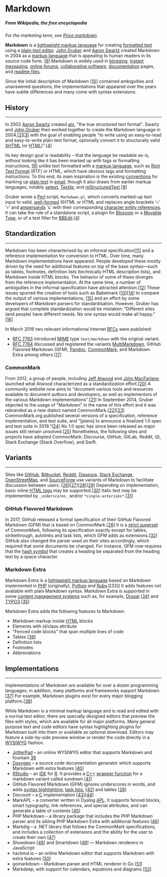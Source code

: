 Markdown
========
##### From Wikipedia, the free encyclopedia

*For the marketing term, see [Price markdown](https://en.wikipedia.org/wiki/Price_markdown).*

**Markdown** is a [lightweight markup language](https://en.wikipedia.org/wiki/Lightweight_markup_language) for creating [formatted text](https://en.wikipedia.org/wiki/Formatted_text) using a [plain-text editor](https://en.wikipedia.org/wiki/Text_editor). [John Gruber](https://en.wikipedia.org/wiki/John_Gruber) and [Aaron Swartz](https://en.wikipedia.org/wiki/Aaron_Swartz) created Markdown in 2004 as a [markup language](https://en.wikipedia.org/wiki/Markup_language) that is appealing to human readers in its source code form. [[9]] Markdown is widely used in [blogging](https://en.wikipedia.org/wiki/Blog), [instant messaging](https://en.wikipedia.org/wiki/Instant_messaging), [online forums](https://en.wikipedia.org/wiki/Online_forums), [collaborative software](https://en.wikipedia.org/wiki/Collaborative_software), [documentation](https://en.wikipedia.org/wiki/Documentation) pages, and [readme files](https://en.wikipedia.org/wiki/README).

Since the initial description of Markdown [[10]] contained ambiguities and unanswered questions, the implementations that appeared over the years have subtle differences and many come with syntax extensions.

## History
----------
In 2002 [Aaron Swartz](https://en.wikipedia.org/wiki/Aaron_Swartz) created [atx](http://www.aaronsw.com/2002/atx/intro), "the true structured text format". Swartz and [John Gruber](https://en.wikipedia.org/wiki/John_Gruber) then worked together to create the Markdown language in 2004,[[2]][[3]] with the goal of enabling people "to write using an easy-to-read and easy-to-write plain text format, optionally convert it to structurally valid [XHTML](https://en.wikipedia.org/wiki/XHTML) (or [HTML](https://en.wikipedia.org/wiki/HTML))".[[4]] 

Its key design goal is readability – that the language be readable as-is, without looking like it has been marked up with tags or formatting instructions, [[9]] unlike text formatted with a [markup language](https://en.wikipedia.org/wiki/Markup_language), such as [Rich Text Format](https://en.wikipedia.org/wiki/Rich_Text_Format) (RTF) or HTML, which have obvious tags and formatting instructions. To this end, its main inspiration is the existing [conventions](https://en.wikipedia.org/wiki/Convention_(norm)) for marking up [plain text](https://en.wikipedia.org/wiki/Plain_text) in [email](https://en.wikipedia.org/wiki/Email), though it also draws from earlier markup languages, notably [setext](https://en.wikipedia.org/wiki/Setext), [Textile](https://en.wikipedia.org/wiki/Textile_(markup_language)), and [reStructuredText](https://en.wikipedia.org/wiki/ReStructuredText).[[9]]

Gruber wrote a [Perl](https://en.wikipedia.org/wiki/Perl) script, `Markdown.pl`, which converts marked-up text input to valid, [well-formed](https://en.wikipedia.org/wiki/XML#Well-formedness_and_error-handling) XHTML or HTML and replaces angle brackets '`<`' '`>`' and [ampersands](https://en.wikipedia.org/wiki/Ampersand) '`&`' with their corresponding [character entity references](https://en.wikipedia.org/wiki/Character_entity_references). It can take the role of a standalone script, a plugin for [Blosxom](https://en.wikipedia.org/wiki/Blosxom) or a [Movable Type](https://en.wikipedia.org/wiki/Movable_Type), or of a text filter for [BBEdit](https://en.wikipedia.org/wiki/BBEdit).[[4]]

## Standardization
------------------
Markdown has been characterised by an informal specification[[11]] and a reference implementation for conversion to HTML. Over time, many Markdown implementations have appeared. People developed these mostly driven by the need for additional features on top of the base syntax—such as tables, footnotes, definition lists (technically HTML description lists), and Markdown inside HTML blocks. The behavior of some of these diverges from the reference implementation. At the same time, a number of ambiguities in the informal specification have attracted attention.[[12]] These issues spurred the creation of tools such as Babelmark [[13]][[14]] to compare the output of various implementations, [[15]] and an effort by some developers of Markdown parsers for standardisation. However, Gruber has argued that complete standardization would be mistaken: "Different sites (and people) have different needs. No one syntax would make all happy."[[16]] 

In March 2016 two relevant informational Internet [RFCs](https://en.wikipedia.org/wiki/Request_for_Comments) were published: 
- [RFC 7763](https://tools.ietf.org/html/rfc7763) introduced [MIME](https://en.wikipedia.org/wiki/MIME) type `text/markdown` with the original variant. 
- [RFC 7764](https://tools.ietf.org/html/rfc7764) discussed and registered the variants [MultiMarkdown](https://en.wikipedia.org/wiki/MultiMarkdown), GitHub Flavored Markdown (GFM), [Pandoc](https://en.wikipedia.org/wiki/Pandoc), [CommonMark](https://en.wikipedia.org/wiki/Markdown#CommonMark), and Markdown Extra among others.[[17]]

### **CommonMark** 
From 2012, a group of people, including [Jeff Atwood](https://en.wikipedia.org/wiki/Jeff_Atwood) and [John MacFarlane](https://en.wikipedia.org/wiki/John_MacFarlane_(philosopher)), launched what Atwood characterized as a standardization effort.[[20]] A community website now aims to "document various tools and resources available to document authors and developers, as well as implementors of the various Markdown implementations".[[21]] In September 2014, Gruber objected to the usage of "Markdown" in the name of this effort and it was rebranded as a new dialect named CommonMark.[[22]][[23]] CommonMark.org published several versions of a specification, reference implementation, and test suite, and "[plans] to announce a finalized 1.0 spec and test suite in 2019."[[24]] No 1.0 spec has since been released as major issues still remain unsolved.[[25]] Nonetheless, the following sites and projects have adopted CommonMark: Discourse, GitHub, GitLab, Reddit, Qt, Stack Exchange (Stack Overflow), and Swift.

## Variants
-----------
Sites like [GitHub](https://en.wikipedia.org/wiki/GitHub), [Bitbucket](https://en.wikipedia.org/wiki/Bitbucket), [Reddit](https://en.wikipedia.org/wiki/Reddit), [Diaspora](https://en.wikipedia.org/wiki/Diaspora_(social_network)), [Stack Exchange](https://en.wikipedia.org/wiki/Stack_Exchange), [OpenStreetMap](https://en.wikipedia.org/wiki/OpenStreetMap), and [SourceForge](https://en.wikipedia.org/wiki/SourceForge) use variants of Markdown to facilitate discussion between users. [[26]][[27]][[28]][[29]] Depending on implementation, basic inline [HTML tags](https://en.wikipedia.org/wiki/HTML_tag) may be supported.[[30]] Italic text may be implemented by `_underscores_` and/or `*single-asterisks*`.[[31]]

### **GitHub Flavored Markdown**
In 2017, GitHub released a formal specification of their GitHub Flavored Markdown (GFM) that is based on CommonMark.[[26]] It is a [strict superset](https://en.wikipedia.org/wiki/Superset) of CommonMark, following its specification exactly except for tables, strikethrough, autolinks and task lists, which GFM adds as extensions.[[32]] GitHub also changed the parser used on their sites accordingly, which required that some documents be changed. For instance, GFM now requires that the [hash symbol](https://en.wikipedia.org/wiki/Number_sign) that creates a heading be separated from the heading text by a space character.

### **Markdown Extra**
Markdown Extra is a [lightweight markup language](https://en.wikipedia.org/wiki/Lightweight_markup_language) based on Markdown implemented in [PHP](https://en.wikipedia.org/wiki/PHP) (originally), [Python](https://en.wikipedia.org/wiki/Python_(programming_language)) and [Ruby](https://en.wikipedia.org/wiki/Ruby_(programming_language)).[[33]] It adds features not available with plain Markdown syntax. Markdown Extra is supported in some [content management systems](https://en.wikipedia.org/wiki/Content_management_system) such as, for example, [Drupal](https://en.wikipedia.org/wiki/Drupal) [[34]] and [TYPO3](https://en.wikipedia.org/wiki/TYPO3).[[35]]

Markdown Extra adds the following features to Markdown:
- Markdown markup inside [HTML](https://en.wikipedia.org/wiki/HTML) blocks
- Elements with id/class attribute 
- "Fenced code blocks" that span multiple lines of code 
- Tables [[36]] 
- Definition lists 
- Footnotes 
- Abbreviations

## Implementations
------------------
Implementations of Markdown are available for over a dozen programming languages; in addition, many platforms and frameworks support Markdown.[[37]] For example, Markdown plugins exist for every major blogging platform.[[38]] 

While Markdown is a minimal markup language and is read and edited with a normal text editor, there are specially designed editors that preview the files with styles, which are available for all major platforms. Many general purpose text and code editors have syntax highlighting plugins for Markdown built into them or available as optional download. Editors may feature a side-by-side preview window or render the code directly in a [WYSIWYG](https://en.wikipedia.org/wiki/WYSIWYG) fashion.

- [JotterPad](https://en.wikipedia.org/wiki/JotterPad) – an online WYSIWYG editor that supports Markdown and fountain [39] 
- [Doxygen](https://en.wikipedia.org/wiki/Doxygen) – a source code documentation generator which supports Markdown with extra features [[40]] 
- [RStudio](https://en.wikipedia.org/wiki/RStudio) – an [IDE](https://en.wikipedia.org/wiki/Integrated_development_environment) for [R](https://en.wikipedia.org/wiki/R_(programming_language)). It provides a [C++](https://en.wikipedia.org/wiki/C%2B%2B) [wrapper function](https://en.wikipedia.org/wiki/Wrapper_function) for a markdown variant called sundown [[41]] 
- GitHub Flavored Markdown (GFM) ignores underscores in words, and adds [syntax highlighting](https://en.wikipedia.org/wiki/Syntax_highlighting), [task lists](https://en.wikipedia.org/wiki/Task_list), [[42]] and tables [[26]] 
- Discount – a [C](https://en.wikipedia.org/wiki/C_(programming_language)) implementation [[43]][[44]] 
- MarkAPL – a converter written in Dyalog [APL](https://en.wikipedia.org/wiki/APL_(programming_language)). It supports fenced blocks, smart typography, link references, and special attributes, and can generate a table of contents [[45]] 
- PHP Markdown – a library package that includes the PHP Markdown parser and its sibling PHP Markdown Extra with additional features [[46]] 
- Markdig – a .NET library that follows the CommonMark specifications, and includes a collection of extensions and the ability for the user to create their own [[47]] 
- Showdown [[48]] and Smartdown [[49]] — Markdown renderers in JavaScript 
- hackmd.io – an online Markdown editor that supports Markdown with extra features [[50]] 
- gomarkdown – Markdown parser and HTML renderer in Go [[51]] 
- Markdeep, with support for calendars, equations and diagrams [[52]]

[2]: http://www.aaronsw.com/weblog/001189
[3]: https://web.archive.org/web/20040402182332/http://daringfireball.net/projects/markdown/
[4]: https://web.archive.org/web/20040402182332/http://daringfireball.net/projects/markdown/
[9]: http://daringfireball.net/projects/markdown/syntax#philosophy
[10]: https://daringfireball.net/2004/03/introducing_markdown
[11]: https://daringfireball.net/projects/markdown/syntax
[12]: https://github.github.com/gfm/#why-is-a-specneeded-
[13]: http://johnmacfarlane.net/babelmark2/
[14]: https://babelmark.github.io
[15]: http://johnmacfarlane.net/babelmark2/faq.html
[16]: https://twitter.com/gruber/status/507670720886091776
[17]: https://www.iana.org/assignments/markdown-variants/markdown-variants.xhtml
[20]: http://www.codinghorror.com/blog/2012/10/the-future-of-markdown.html
[21]: https://markdown.github.io/
[22]: http://blog.codinghorror.com/standard-markdown-is-now-common-markdown/
[23]: http://www.infoq.com/news/2014/09/markdown-commonmark
[24]: http://commonmark.org/
[25]: https://talk.commonmark.org/t/issues-we-mustresolve-before-1-0-release-6-remaining/1287
[26]: https://github.github.com/gfm/
[27]: https://www.reddit.com/r/reddit.com/comments/6ewgt/reddit_markdown_primer_or_how_do_you_do_all_that/
[28]: https://stackoverflow.com/editing-help
[29]: http://sourceforge.net/p/forge/documentation/markdown_syntax/
[30]: https://daringfireball.net/projects/markdown/syntax#html
[31]: https://www.markdownguide.org/basic-syntax/#italic
[32]: https://githubengineering.com/a-formal-spec-for-github-markdown/
[33]: https://michelf.ca/projects/php-markdown/extra
[34]: https://drupal.org/project/markdowneditor
[35]: https://extensions.typo3.org/extension/markdown_content/
[36]: https://michelf.ca/projects/php-markdown/extra
[37]: https://www.w3.org/community/markdown/wiki/MarkdownImplementations
[38]: https://arstechnica.com/information-technology/2014/10/markdown-throwdown-what-happens-when-foss-software-gets-corporate-backing/
[39]: https://blog.jotterpad.app/why-need-wysiwyg-markdown-fountain-editor/
[40]: http://doxygen.nl/manual/markdown.html
[41]: https://github.com/rstudio/rstudio/blob/master/src/cpp/core/markdown/Markdown.cpp
[42]: https://help.github.com/articles/writing-on-github
[43]: https://www.pell.portland.or.us/~orc/Code/discount/
[44]: https://github.com/Orc/discount
[45]: https://github.com/aplteam/MarkAPL
[46]: https://michelf.ca/projects/php-markdown/
[47]: https://github.com/lunet-io/markdig
[48]: https://showdownjs.com/
[49]: https://smartdown.io/
[50]: https://hackmd.io/c/tutorials/%2Fs%2Ffeatures
[51]: https://github.com/gomarkdown/markdown
[52]: https://casual-effects.com/markdeep/


